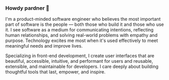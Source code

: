 ### Howdy pardner 🤠

I'm a product-minded software engineer who believes the most important part of software is the people — both those who build it and those who use it. I see software as a medium for communicating intentions, reflecting human relationships, and solving real-world problems with empathy and purpose. Technology excites me most when it's used effectively to meet meaningful needs and improve lives.

Specializing in front-end development, I create user interfaces that are beautiful, accessible, intuitive, and performant for users and reusable, extensible, and maintainable for developers. I care deeply about building thoughtful tools that last, empower, and inspire.

<!--
**nickharriscodes/nickharriscodes** is a ✨ _special_ ✨ repository because its `README.md` (this file) appears on your GitHub profile.

Here are some ideas to get you started:

- 🔭 I’m currently working on ...
- 🌱 I’m currently learning ...
- 👯 I’m looking to collaborate on ...
- 🤔 I’m looking for help with ...
- 💬 Ask me about ...
- 📫 How to reach me: ...
- 😄 Pronouns: ...
- ⚡ Fun fact: ...
-->

